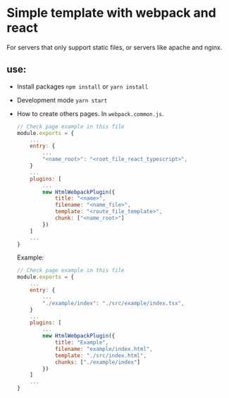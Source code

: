 # Simple template with webpack and react

For servers that only support static files, or servers like apache and nginx.

## use:

* Install packages `npm install` or `yarn install`
* Development mode `yarn start`
* How to create others pages. In `webpack.common.js`.
    
    ```javascript
    // Check page example in this file
    module.exports = {
        ...
        entry: {
            ...
            "<name_root>": "<root_file_react_typescript>", 
        }
        ...
        plugins: [
            ...
            new HtmlWebpackPlugin({
                title: "<name>", 
                filename: "<name_file>", 
                template: "<route_file_template>", 
                chunk: ["<name_root>"]
            })
        ]
        ...
    }
    ```
    Example: 
    ```javascript
    // Check page example in this file
    module.exports = {
        ...
        entry: {
            ...
            "./example/index": "./src/example/index.tsx", 
        }
        ...
        plugins: [
            ...
            new HtmlWebpackPlugin({
                title: "Example", 
                filename: "example/index.html", 
                template: "./src/index.html", 
                chunks: ["./example/index"]
            })
        ]
        ...
    }
    ```